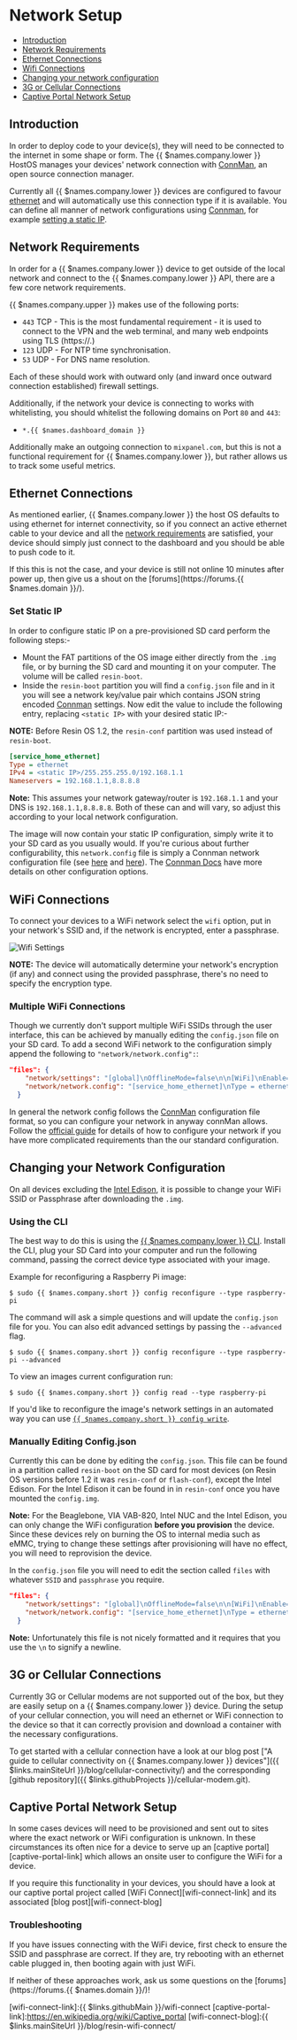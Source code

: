 # Network Setup

* [Introduction](#introduction)
* [Network Requirements](#network-requirements)
* [Ethernet Connections](#ethernet-connections)
* [Wifi Connections](#wifi-connections)
* [Changing your network configuration](#changing-your-network-configuration)
* [3G or Cellular Connections](#3g-or-cellular-connections)
* [Captive Portal Network Setup](#captive-portal-network-setup)

## Introduction

In order to deploy code to your device(s), they will need to be connected to the internet in some shape or form. The {{ $names.company.lower }} HostOS manages your devices' network connection with [ConnMan][connman], an open source connection manager.

Currently all {{ $names.company.lower }} devices are configured to favour [ethernet](#ethernet-connections) and will automatically use this connection type if it is available. You can define all manner of network configurations using [Connman][connman], for example [setting a static IP](#set-static-ip).

## Network Requirements

In order for a {{ $names.company.lower }} device to get outside of the local network and connect to the {{ $names.company.lower }} API, there are a few core network requirements.

{{ $names.company.upper }} makes use of the following ports:

* `443` TCP - This is the most fundamental requirement - it is used to connect to the VPN and the web terminal, and many web endpoints using TLS (https://.)
* `123` UDP - For NTP time synchronisation.
* `53` UDP - For DNS name resolution.

Each of these should work with outward only (and inward once outward connection established) firewall settings.

Additionally, if the network your device is connecting to works with whitelisting, you should whitelist the following domains on Port `80` and `443`:
* `*.{{ $names.dashboard_domain }}`

Additionally make an outgoing connection to `mixpanel.com`, but this is not a functional requirement for {{ $names.company.lower }}, but rather allows us to track some useful metrics.

## Ethernet Connections

As mentioned earlier, {{ $names.company.lower }} the host OS defaults to using ethernet for internet connectivity, so if you connect an active ethernet cable to your device and all the [network requirements](#network-requirements) are satisfied, your device should simply just connect to the dashboard and you should be able to push code to it.

If this this is not the case, and your device is still not online 10 minutes after power up, then give us a shout on the [forums](https://forums.{{ $names.domain }}/).

### Set Static IP

In order to configure static IP on a pre-provisioned SD card perform the following steps:-
* Mount the FAT partitions of the OS image either directly from the `.img` file, or by burning the SD card and mounting it on your computer. The volume will be called `resin-boot`.
* Inside the `resin-boot` partition you will find a `config.json` file and in it you will see a network key/value pair which contains JSON string encoded [Connman][connman] settings. Now edit the value to include the following entry, replacing `<static IP>` with your desired static IP:-

__NOTE:__ Before Resin OS 1.2, the `resin-conf` partition was used instead of `resin-boot`.

```Ini
[service_home_ethernet]
Type = ethernet
IPv4 = <static IP>/255.255.255.0/192.168.1.1
Nameservers = 192.168.1.1,8.8.8.8
```
__Note:__ This assumes your network gateway/router is `192.168.1.1` and your DNS is `192.168.1.1,8.8.8.8`. Both of these can and will vary, so adjust this according to your local network configuration.

The image will now contain your static IP configuration, simply write it to your SD card as you usually would.
If you're curious about further configurability, this `network.config` file is simply a Connman network configuration file (see [here](https://en.wikipedia.org/wiki/ConnMan) and [here](https://wiki.archlinux.org/index.php/Connman)). The [Connman Docs][connman-format] have more details on other configuration options.

## WiFi Connections

To connect your devices to a WiFi network select the `wifi` option, put in your
network's SSID and, if the network is encrypted, enter a passphrase.

![Wifi Settings](/img/screenshots/wifi-settings-new.png)

__NOTE:__ The device will automatically determine your network's encryption (if
any) and connect using the provided passphrase, there's no need to specify the
encryption type.

### Multiple WiFi Connections

Though we currently don't support multiple WiFi SSIDs through the user
interface, this can be achieved by manually editing the `config.json` file on your SD card. To add a second WiFi network to the configuration simply append the following to `"network/network.config":`:

```JSON
"files": {
    "network/settings": "[global]\nOfflineMode=false\n\n[WiFi]\nEnable=true\nTethering=false\n\n[Wired]\nEnable=true\nTethering=false\n\n[Bluetooth]\nEnable=true\nTethering=false",
    "network/network.config": "[service_home_ethernet]\nType = ethernet\nNameservers = 8.8.8.8,8.8.4.4\n\n[service_home_wifi]\nType = wifi\nName = My_Wifi_Ssid\nPassphrase = my super secret WiFi passphrase\nNameservers = 8.8.8.8,8.8.4.4\n\n[service_office_wifi]\nType = wifi\nName = My_2nd_Wifi_Ssid\nPassphrase = my super secret password\nNameservers = 8.8.8.8,8.8.4.4"
  }
```

In general the network config follows the [ConnMan][connman] configuration file format, so you can configure your network in anyway connMan allows. Follow the [official guide][connman-format] for details of how to configure your network if you have more complicated requirements than the our standard configuration.

## Changing your Network Configuration

On all devices excluding the [Intel Edison](/installing/gettingStarted-Edison), it is possible to change your WiFi SSID or Passphrase after downloading the `.img`.

### Using the CLI

The best way to do this is using the [{{ $names.company.lower }} CLI][cli]. Install the CLI, plug your SD Card into your computer and run the following command, passing the correct device type associated with your image.

Example for reconfiguring a Raspberry Pi image:
``` shell
$ sudo {{ $names.company.short }} config reconfigure --type raspberry-pi
```

The command will ask a simple questions and will update the `config.json` file for you. You can also edit advanced settings by passing the `--advanced` flag.

``` shell
$ sudo {{ $names.company.short }} config reconfigure --type raspberry-pi --advanced
```

To view an images current configuration run:
```shell
$ sudo {{ $names.company.short }} config read --type raspberry-pi
```

If you'd like to reconfigure the image's network settings in an automated way you can use [`{{ $names.company.short }} config write`](/reference/cli#config-write-60-key-62-60-value-62-).

### Manually Editing Config.json

Currently this can be done by editing the `config.json`. This file can be found in a partition called `resin-boot` on the SD card for most devices (on Resin OS versions before 1.2 it was `resin-conf` or `flash-conf`), except the Intel Edison. For the Intel Edison it can be found in in `resin-conf` once you have mounted the `config.img`.

__Note:__ For the Beaglebone, VIA VAB-820, Intel NUC and the Intel Edison, you can only change the WiFi configuration **before you provision** the device. Since these devices rely on burning the OS to internal media such as eMMC, trying to change these settings after provisioning will have no effect, you will need to reprovision the device.

In the `config.json` file you will need to edit the section called `files` with whatever `SSID` and `passphrase` you require.

```JSON
"files": {
    "network/settings": "[global]\nOfflineMode=false\n\n[WiFi]\nEnable=true\nTethering=false\n\n[Wired]\nEnable=true\nTethering=false\n\n[Bluetooth]\nEnable=true\nTethering=false",
    "network/network.config": "[service_home_ethernet]\nType = ethernet\nNameservers = 8.8.8.8,8.8.4.4\n\n[service_home_wifi]\nType = wifi\nName = My_Wifi_Ssid\nPassphrase = my super secret WiFi passphrase\nNameservers = 8.8.8.8,8.8.4.4"
  }
```
__Note:__ Unfortunately this file is not nicely formatted and it requires that you use the `\n` to signify a newline.

## 3G or Cellular Connections

Currently 3G or Cellular modems are not supported out of the box, but they are easily setup on a {{ $names.company.lower }} device. During the setup of your cellular connection, you will need an ethernet or WiFi connection to the device so that it can correctly provision and download a container with the necessary configurations.

To get started with a cellular connection have a look at our blog post ["A guide to cellular connectivity on {{ $names.company.lower }} devices"]({{ $links.mainSiteUrl }}/blog/cellular-connectivity/) and the corresponding [github repository]({{ $links.githubProjects }}/cellular-modem.git).

## Captive Portal Network Setup

In some cases devices will need to be provisioned and sent out to sites where the exact network or WiFi configuration is unknown. In these circumstances its often nice for a device to serve up an [captive portal][captive-portal-link] which allows an onsite user to configure the WiFi for a device.

If you require this functionality in your devices, you should have a look at our captive portal project called [WiFi Connect][wifi-connect-link] and its associated [blog post][wifi-connect-blog]

### Troubleshooting

If you have issues connecting with the WiFi device, first check to ensure the
SSID and passphrase are correct. If they are, try rebooting with an ethernet
cable plugged in, then booting again with just WiFi.

If neither of these approaches work, ask us some questions on the [forums](https://forums.{{ $names.domain }}/)!

[cli]:/reference/cli
[connman]:http://en.wikipedia.org/wiki/ConnMan
[connman-format]:http://git.kernel.org/cgit/network/connman/connman.git/tree/doc/config-format.txt
[wifi-connect-link]:{{ $links.githubMain }}/wifi-connect
[captive-portal-link]:https://en.wikipedia.org/wiki/Captive_portal
[wifi-connect-blog]:{{ $links.mainSiteUrl }}/blog/resin-wifi-connect/
